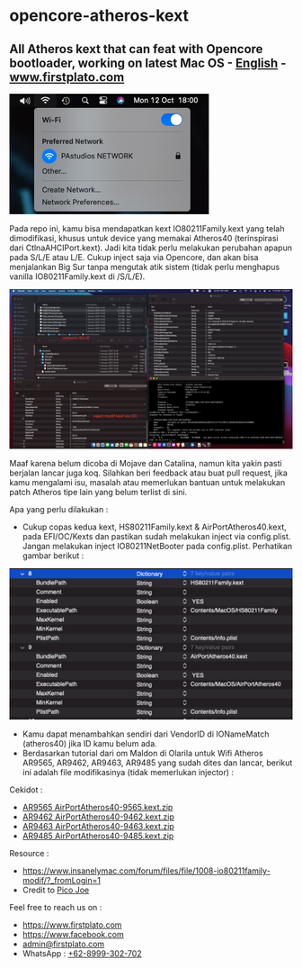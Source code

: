 # opencore-atheros-kext

## All Atheros kext that can feat with Opencore bootloader, working on latest Mac OS - [English](https://github.com/FIRSTPLATO/opencore-atheros-kext/blob/main/README_en.md) - www.firstplato.com

![](https://raw.githubusercontent.com/FIRSTPLATO/opencore-atheros-kext/main/img/2.png)

Pada repo ini, kamu bisa mendapatkan kext IO80211Family.kext yang telah dimodifikasi, khusus untuk device yang memakai Atheros40 (terinspirasi dari CtlnaAHCIPort.kext). Jadi kita tidak perlu melakukan perubahan apapun pada S/L/E atau L/E. Cukup inject saja via Opencore, dan akan bisa menjalankan Big Sur tanpa mengutak atik sistem (tidak perlu menghapus vanilla IO80211Family.kext di /S/L/E).

![](https://raw.githubusercontent.com/FIRSTPLATO/opencore-atheros-kext/main/img/0.png)

Maaf karena belum dicoba di Mojave dan Catalina, namun kita yakin pasti berjalan lancar juga koq. Silahkan beri feedback atau buat pull request, jika kamu mengalami isu, masalah atau memerlukan bantuan untuk melakukan patch Atheros tipe lain yang belum terlist di sini.

Apa yang perlu dilakukan :
- Cukup copas kedua kext, HS80211Family.kext & AirPortAtheros40.kext, pada EFI/OC/Kexts dan pastikan sudah melakukan inject via config.plist. Jangan melakukan inject IO80211NetBooter pada config.plist. Perhatikan gambar berikut : 

![](https://raw.githubusercontent.com/FIRSTPLATO/opencore-atheros-kext/main/img/1.png)

- Kamu dapat menambahkan sendiri dari VendorID di IONameMatch (atheros40) jika ID kamu belum ada.
- Berdasarkan tutorial dari om Maldon di Olarila untuk Wifi Atheros AR9565, AR9462, AR9463, AR9485 yang sudah dites dan lancar, berikut ini adalah file modifikasinya (tidak memerlukan injector) :

Cekidot :
- [AR9565 AirPortAtheros40-9565.kext.zip](https://github.com/FIRSTPLATO/opencore-atheros-kext/raw/main/kext/AirPortAtheros40-9565.kext.zip)
- [AR9462 AirPortAtheros40-9462.kext.zip](https://github.com/FIRSTPLATO/opencore-atheros-kext/raw/main/kext/AirPortAtheros40-9462.kext.zip)
- [AR9463 AirPortAtheros40-9463.kext.zip](https://github.com/FIRSTPLATO/opencore-atheros-kext/raw/main/kext/AirPortAtheros40-9463.kext.zip)
- [AR9485 AirPortAtheros40-9485.kext.zip](https://github.com/FIRSTPLATO/opencore-atheros-kext/raw/main/kext/AirPortAtheros40-9485.kext.zip)

Resource :
- https://www.insanelymac.com/forum/files/file/1008-io80211family-modif/?_fromLogin=1 
- Credit to [Pico Joe](https://www.insanelymac.com/forum/profile/1113740-pico-joe/)

Feel free to reach us on :
- https://www.firstplato.com
- https://www.facebook.com
- admin@firstplato.com
- WhatsApp : [+62-8999-302-702](https://wa.me/628999302702)
